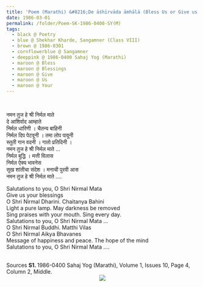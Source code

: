 ```yaml
---
title: 'Poem (Marathi) &#8216;De āśhīrvāda āmhālā (Bless Us or Give us Your blessings)'&#8217; by Shekhar Kharde, Sangamner (Class VIII) from 1986-0400 Sahaj Yog (Marathi), Volume 1, Issues 10, Page 4, Column 2, Middle'
date: 1986-03-01
permalink: /folder/Poem-SK-1986-0400-SY(M)
tags:
  - black @ Poetry
  - blue @ Shekhar Kharde, Sangamner (Class VIII)
  - brown @ 1986-0301
  - cornflowerblue @ Sangamner
  - deeppink @ 1986-0400 Sahaj Yog (Marathi)
  - maroon @ Bless
  - maroon @ Blessings
  - maroon @ Give
  - maroon @ Us
  - maroon @ Your
---
```


<br>

<p>
नमन तुज हे श्री निर्मल माते<br>
दे आशिर्वाद आम्हाते<br>
निर्मल धारिणी । चैतन्य बाहिनी<br>
निर्मल दिप पेटवूनी । तमा लोप पावूनी<br>
स्तुती गान वदनी । गातो प्रतिदिनी ।<br>
नमन तुज हे श्री निर्मल माते ...<br>
निर्मल बुद्धि । मत्ती विलास<br>
निर्मल ऐक्य भावनेस<br>
सुख शांतीचा संदेश । मनाची पुरवी आस<br>
नमन तुज हे श्री निर्मल माते ....
</p>

<p>
Salutations to you, O Shri Nirmal Mata<br>
Give us your blessings<br>
O Shri Nirmal Dharini. Chaitanya Bahini<br>
Light a pure lamp. May darkness be removed<br>
Sing praises with your mouth. Sing every day.<br>
Salutations to you, O Shri Nirmal Mata ...<br>
O Shri Nirmal Buddhi. Matthi Vilas<br>
O Shri Nirmal Aikya Bhavanes<br>
Message of happiness and peace. The hope of the mind<br>
Salutations to you, O Shri Nirmal Mata ....
</p>

<br>

<wave-list>
<list-title color="DarkSeaGreen" width="40">Sources</list-title>
  <list-item color="BlanchedAlmond"  width="280"><b>S1. </b> 1986-0400 Sahaj Yog (Marathi), Volume 1, Issues 10, Page 4, Column 2, Middle.</list-item>
</wave-list>

<div style="text-align: center"><img src="https://pub-419291371d4c44a1b438e7d5a9e4e904.r2.dev/Poem_(Marathi)_'De_ashirvada_amhala_(Bless_us)'_by_Ms._Shekhar_Kharde_Sangamner_(Class_VIII)_from_1986-0400_Sahaj_Yog_(Marathi)_Volume_1_Issue_10_Page_4_Column_2_Middle.jpg" /></div>